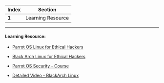 Index | Section
---   | ---
**1** | Learning Resource

---

#### Learning Resource:


  * [Parrot OS Linux for Ethical Hackers](https://www.youtube.com/watch?v=hgMZFlNcUD0&ab_channel=Simplilearn)
  * [Black Arch Linux for Ethical Hackers](https://www.youtube.com/watch?v=T8iDE27lmTs&ab_channel=SecurityFWD)

  * [Parrot OS Security - Course](https://www.udemy.com/course/ethical-hacking-with-parrot-security-os/)

  * [Detailed Video - BlackArch Linux](https://hackersploit.org/blackarch-linux-tutorials/)
